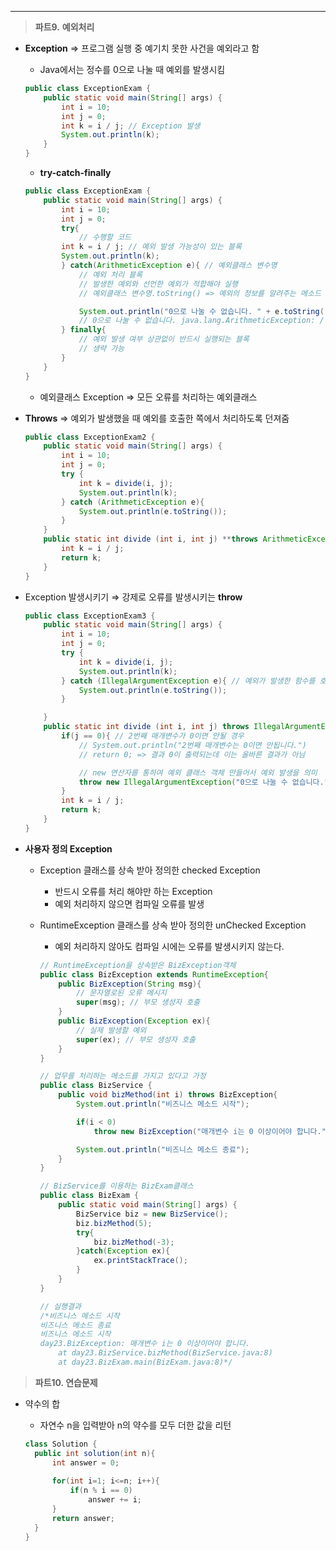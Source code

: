 ---

> **파트9.** **예외처리**
>
- **Exception** ⇒ 프로그램 실행 중 예기치 못한 사건을 예외라고 함
    - Java에서는 정수를 0으로 나눌 때 예외를 발생시킴

    ```java
    public class ExceptionExam {
        public static void main(String[] args) {
            int i = 10;
            int j = 0; 
            int k = i / j; // Exception 발생
            System.out.println(k);
        }
    }
    ```

    - **try-catch-finally**

    ```java
    public class ExceptionExam {
        public static void main(String[] args) {
            int i = 10;
            int j = 0;
            try{
                // 수행할 코드
    		int k = i / j; // 예외 발생 가능성이 있는 블록
    		System.out.println(k);
            } catch(ArithmeticException e){ // 예외클래스 변수명
                // 예외 처리 블록
                // 발생한 예외와 선언한 예외가 적합해야 실행
                // 예외클래스 변수명.toString() => 예외의 정보를 알려주는 메소드

                System.out.println("0으로 나눌 수 없습니다. " + e.toString());
                // 0으로 나눌 수 없습니다. java.lang.ArithmeticException: / by zero
            } finally{
                // 예외 발생 여부 상관없이 반드시 실행되는 블록
    			// 생략 가능
            }
        }
    }
    ```

    - 예외클래스 Exception ⇒ 모든 오류를 처리하는 예외클래스

- **Throws** ⇒ 예외가 발생했을 때 예외를 호출한 쪽에서 처리하도록 던져줌

    ```java
    public class ExceptionExam2 {
        public static void main(String[] args) {
            int i = 10;
            int j = 0;
            try {
                int k = divide(i, j);
                System.out.println(k);
            } catch (ArithmeticException e){
                System.out.println(e.toString());
            }
        }
        public static int divide (int i, int j) **throws ArithmeticException**{
            int k = i / j;
            return k;
        }
    }
    ```

- Exception 발생시키기 ⇒ 강제로 오류를 발생시키는 **throw**

    ```java
    public class ExceptionExam3 {
        public static void main(String[] args) {
            int i = 10;
            int j = 0;
            try {
                int k = divide(i, j);
                System.out.println(k);
            } catch (IllegalArgumentException e){ // 예외가 발생한 함수를 호출한 쪽에서 처리
                System.out.println(e.toString());
            }
    
        }
        public static int divide (int i, int j) throws IllegalArgumentException{
            if(j == 0){ // 2번째 매개변수가 0이면 안될 경우
                // System.out.println("2번째 매개변수는 0이면 안됩니다.")
                // return 0; => 결과 0이 출력되는데 이는 올바른 결과가 아님

                // new 연산자를 통하여 예외 클래스 객체 만들어서 예외 발생을 의미
                throw new IllegalArgumentException("0으로 나눌 수 없습니다.");
            }
            int k = i / j;
            return k;
        }
    }
    ```


- **사용자 정의 Exception**
    - Exception 클래스를 상속 받아 정의한 checked Exception
        - 반드시 오류를 처리 해야만 하는 Exception
        - 예외 처리하지 않으면 컴파일 오류를 발생

    - RuntimeException 클래스를 상속 받아 정의한 unChecked Exception
        - 예외 처리하지 않아도 컴파일 시에는 오류를 발생시키지 않는다.

        ```java
        // RuntimeException을 상속받은 BizException객체
        public class BizException extends RuntimeException{
            public BizException(String msg){
                // 문자열로된 오류 메시지
                super(msg); // 부모 생성자 호출
            }
            public BizException(Exception ex){
                // 실제 발생할 예외
                super(ex); // 부모 생성자 호출
            }
        }
        
        // 업무를 처리하는 메소드를 가지고 있다고 가정
        public class BizService {
            public void bizMethod(int i) throws BizException{
                System.out.println("비즈니스 메소드 시작");
        
                if(i < 0)
                    throw new BizException("매개변수 i는 0 이상이어야 합니다.");
        
                System.out.println("비즈니스 메소드 종료");
            }
        }
        
        // BizService를 이용하는 BizExam클래스
        public class BizExam {
            public static void main(String[] args) {
                BizService biz = new BizService();
                biz.bizMethod(5);
                try{
                    biz.bizMethod(-3);
                }catch(Exception ex){
                    ex.printStackTrace();
                }
            }
        }
        
        // 실행결과 
        /*비즈니스 메소드 시작
        비즈니스 메소드 종료
        비즈니스 메소드 시작
        day23.BizException: 매개변수 i는 0 이상이어야 합니다.
        	at day23.BizService.bizMethod(BizService.java:8)
        	at day23.BizExam.main(BizExam.java:8)*/
        ```


> ************************************파트10. 연습문제************************************
>
- 약수의 합
    - 자연수 n을 입력받아 n의 약수를 모두 더한 값을 리턴

    ```java
    class Solution {
      public int solution(int n){
          int answer = 0;
          
          for(int i=1; i<=n; i++){
              if(n % i == 0)
                  answer += i;
          }
          return answer;
      }
    }
    ```